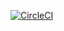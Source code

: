 [![CircleCI](https://circleci.com/gh/Niksel00/ajs-symbols-iterators-generators-lesson-11-task-1/tree/master.svg?style=svg)](https://circleci.com/gh/Niksel00/ajs-symbols-iterators-generators-lesson-11-task-1/tree/master)
